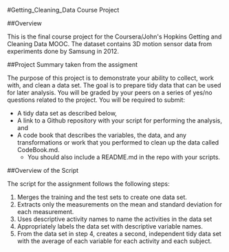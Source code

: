 #Getting_Cleaning_Data Course Project

##Overview

This is the final course project for the Coursera/John's Hopkins Getting and Cleaning Data MOOC.  The dataset contains 3D motion sensor data from experiments done by Samsung in 2012.

##Project Summary taken from the assigment

The purpose of this project is to demonstrate your ability to collect, work with, and clean a data set. The goal is to prepare tidy data that can be used for later analysis. You will be graded by your peers on a series of yes/no questions related to the project. You will be required to submit: 

* A tidy data set as described below, 
* A link to a Github repository with your script for performing the analysis, and 
* A code book that describes the variables, the data, and any transformations or work that you performed to clean up the data called CodeBook.md. 
  * You should also include a README.md in the repo with your scripts. 

##Overview of the Script

The script for the assignment follows the following steps: 

1.	Merges the training and the test sets to create one data set.
2.	Extracts only the measurements on the mean and standard deviation for each measurement. 
3.	Uses descriptive activity names to name the activities in the data set
4.	Appropriately labels the data set with descriptive variable names. 
5.	From the data set in step 4, creates a second, independent tidy data set with the average of each variable for each activity and each subject.
